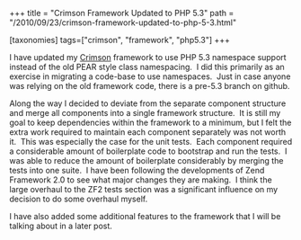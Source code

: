+++
title = "Crimson Framework Updated to PHP 5.3"
path = "/2010/09/23/crimson-framework-updated-to-php-5-3.html"

[taxonomies]
tags=["crimson", "framework", "php5.3"]
+++

I have updated my <a href="http://github.com/hradtke/crimson">Crimson</a> framework to use PHP 5.3 namespace support instead of the old PEAR style class namespacing.  I did this primarily as an exercise in migrating a code-base to use namespaces.  Just in case anyone was relying on the old framework code, there is a pre-5.3 branch on github.<!-- more -->

Along the way I decided to deviate from the separate component structure and merge all components into a single framework structure.  It is still my goal to keep dependencies within the framework to a minimum, but I felt the extra work required to maintain each component separately was not worth it.  This was especially the case for the unit tests.  Each component required a considerable amount of boilerplate code to bootstrap and run the tests.  I was able to reduce the amount of boilerplate considerably by merging the tests into one suite.  I have been following the developments of Zend Framework 2.0 to see what major changes they are making.  I think the large overhaul to the ZF2 tests section was a significant influence on my decision to do some overhaul myself.

I have also added some additional features to the framework that I will be talking about in a later post.
